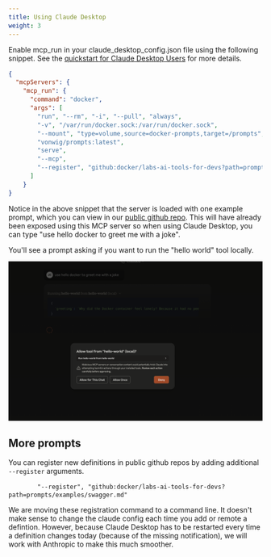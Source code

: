 ```yaml
---
title: Using Claude Desktop
weight: 3
---
```


Enable mcp_run in your claude_desktop_config.json file using the following snippet.  See the [quickstart for Claude Desktop Users](https://modelcontextprotocol.io/quickstart/user) for more details.

```json
{
  "mcpServers": {
    "mcp_run": {
      "command": "docker",
      "args": [
        "run", "--rm", "-i", "--pull", "always",
        "-v", "/var/run/docker.sock:/var/run/docker.sock",
        "--mount", "type=volume,source=docker-prompts,target=/prompts",
        "vonwig/prompts:latest",
        "serve",
        "--mcp",
        "--register", "github:docker/labs-ai-tools-for-devs?path=prompts/examples/hello_world.md"
      ]
    }
}
```

Notice in the above snippet that the server is loaded with one example prompt, which you can view in our [public github repo](https://github.com/docker/labs-ai-tools-for-devs/blob/main/prompts/examples/hello_world.md?plain=1).
This will have already been exposed using this MCP server so when using Claude Desktop, you can type "use hello docker to greet me with a joke".

You'll see a prompt asking if you want to run the "hello world" tool locally.

![consent](consent.png)

## More prompts

You can register new definitions in public github repos by adding additional `--register` arguments.

```
        "--register", "github:docker/labs-ai-tools-for-devs?path=prompts/examples/swagger.md"
```

We are moving these registration command to a command line. It doesn't make sense to change the claude 
config each time you add or remote a defintion.  However, because Claude Desktop has to be restarted 
every time a definition changes today (because of the missing notification), we will work
with Anthropic to make this much smoother.
